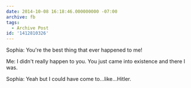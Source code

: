 ```yaml
---
date: 2014-10-08 16:18:46.000000000 -07:00
archive: fb
tags: 
  - Archive Post
id: '1412810326'
---
```


Sophia: You're the best thing that ever happened to me!

Me: I didn't really happen to you. You just came into existence and there I was. 

Sophia: Yeah but I could have come to...like...Hitler.
